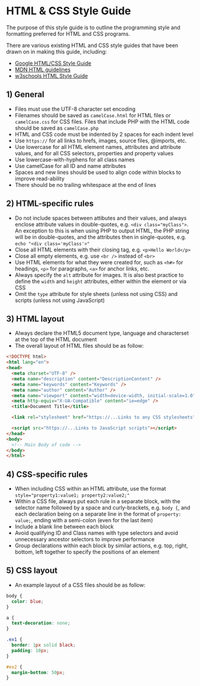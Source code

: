 # HTML & CSS Style Guide

The purpose of this style guide is to outline the programming style and formatting preferred for HTML and CSS programs.

There are various existing HTML and CSS style guides that have been drawn on in making this guide, including:

- [Google HTML/CSS Style Guide](https://google.github.io/styleguide/htmlcssguide.html)
- [MDN HTML guidelines](https://developer.mozilla.org/en-US/docs/MDN/Guidelines/Code_guidelines/HTML)
- [w3schools HTML Style Guide](https://www.w3schools.com/html/html5_syntax.asp)

## 1) General
- Files must use the UTF-8 character set encoding
- Filenames should be saved as ```camelCase.html``` for HTML files or ```camelCase.css``` for CSS files. Files that include PHP with the HTML code should be saved as ```camelCase.php```
- HTML and CSS code must be indented by 2 spaces for each indent level
- Use ```https://``` for all links to hrefs, images, source files, @imports, etc.
- Use lowercase for all HTML element names, attributes and attribute values, and for all CSS selectors, properties and property values
- Use lowercase-with-hyphens for all class names
- Use camelCase for all ID and name attributes
- Spaces and new lines should be used to align code within blocks to improve read-ability
- There should be no trailing whitespace at the end of lines

## 2) HTML-specific rules
- Do not include spaces between attibutes and their values, and always enclose attribute values in double-quotes, e.g. ```<div class="myClass">```. An exception to this is when using PHP to output HTML, the PHP string will be in double-quotes, and the attributes then in single-quotes, e.g. ```echo "<div class='myClass'>"```
- Close all HTML elements with their closing tag, e.g. ```<p>Hello World</p>```
- Close all empty elements, e.g. use ```<br />``` instead of ```<br>```
- Use HTML elements for what they were created for, such as ```<h#>``` for headings, ```<p>``` for paragraphs, ```<a>``` for anchor links, etc.
- Always specify the ```alt``` attribute for images. It is also best practice to define the ```width``` and ```height``` attributes, either within the element or via CSS
- Omit the ```type``` attribute for style sheets (unless not using CSS) and scripts (unless not using JavaScript)

## 3) HTML layout
- Always declare the HTML5 document type, language and characterset at the top of the HTML document
- The overall layout of HTML files should be as follow:
```html
<!DOCTYPE html>
<html lang="en">
<head>
  <meta charset="UTF-8" />
  <meta name="description" content="DescriptionContent" />
  <meta name="keywords" content="Keywords" />
  <meta name="author" content="Author" />
  <meta name="viewport" content="width=device-width, initial-scale=1.0" />
  <meta http-equiv="X-UA-Compatible" content="ie=edge" />
  <title>Document Title</title>

  <link rel="stylesheet" href="https://...Links to any CSS stylesheets" />

  <script src="https://...Links to JavaScript scripts"></script>
</head>
<body>
  <!-- Main Body of code -->
</body>
</html>

```

## 4) CSS-specific rules
- When including CSS within an HTML attribute, use the format ```style="property1:value1; property2:value2;"```
- Within a CSS file, always put each rule in a separate block, with the selector name followed by a space and curly-brackets, e.g. ```body {```, and each declaration being on a separate line in the format of ```property: value;```, ending with a semi-colon (even for the last item)
- Include a blank line between each block
- Avoid qualifying ID and Class names with type selectors and avoid unnecessary ancestor selectors to improve performance
- Group declarations within each block by similar actions, e.g. top, right, bottom, left together to specify the positions of an element

## 5) CSS layout
- An example layout of a CSS files should be as follow:
```css
body {
  color: blue;
}

a {
  text-decoration: none;
}

.ex1 {
  border: 1px solid black;
  padding: 10px;
}

#ex2 {
  margin-bottom: 50px;
}
```
